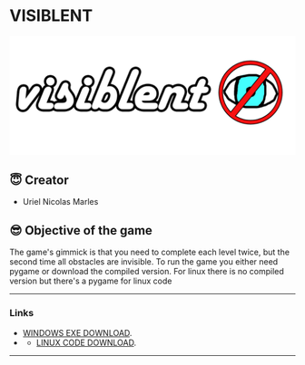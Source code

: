 # VISIBLENT
![Logo](./sprites/MENUS/TITULO.png)


## :innocent: Creator
- Uriel Nicolas Marles


## :sunglasses: Objective of the game
The game's gimmick is that you need to complete each level twice, but the second time all obstacles are invisible.
To run the game you either need pygame or download the compiled version. For linux there is no compiled version but there's a pygame for linux code


---
### Links
- [WINDOWS EXE DOWNLOAD](https://drive.google.com/file/d/19DEeD3Fr4r_EWTznag0jlB5OVm2W3xt6/view?usp=sharing).
- - [LINUX CODE DOWNLOAD](https://drive.google.com/file/d/1WuTlXLBZeJv2GxccWpLanNZYMIynfxoG/view?usp=sharing).
---

